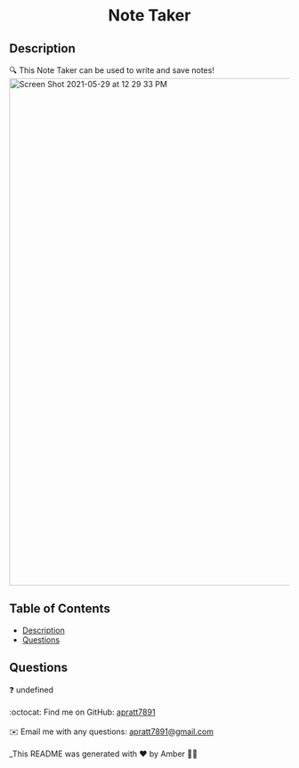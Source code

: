 <h1 align="center">Note Taker</h1>
  

## Description
🔍 This Note Taker can be used to write and save notes!
<img width="912" alt="Screen Shot 2021-05-29 at 12 29 33 PM" src="https://user-images.githubusercontent.com/78624822/120081210-a5319d00-c079-11eb-8e5a-ceee29a438ee.png">

## Table of Contents
- [Description](#description)
- [Questions](#questions)

## Questions
❓ undefined<br />
<br />
:octocat: Find me on GitHub: [apratt7891](https://github.com/apratt7891)<br />
<br />
✉️ Email me with any questions: apratt7891@gmail.com<br /><br />
_This README was generated with ❤️ by Amber 👩‍💻